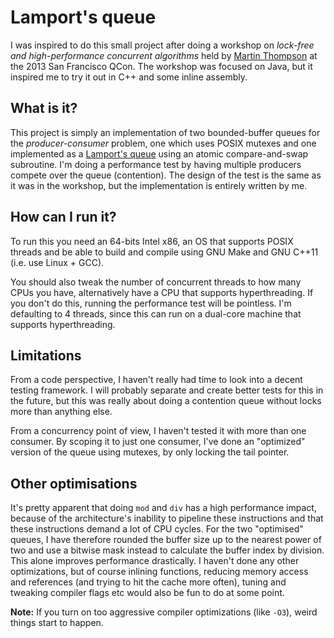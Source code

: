 Lamport's queue
===============

I was inspired to do this small project after doing a workshop on 
*lock-free and high-performance concurrent algorithms* held by [Martin Thompson](https://github.com/mjpt777 "mjpt777")
at the 2013 San Francisco QCon. The workshop was focused on Java, but it 
inspired me to try it out in C++ and some inline assembly.


What is it?
-----------

This project is simply an implementation of two bounded-buffer queues for
the *producer-consumer* problem, one which uses POSIX mutexes and one
implemented as a [Lamport's queue](http://en.wikipedia.org/wiki/Lamport%27s_bakery_algorithm)
using an atomic compare-and-swap subroutine. I'm doing a performance test by
having multiple producers compete over the queue (contention). The design of 
the test is the same as it was in the workshop, but the implementation is 
entirely written by me.

How can I run it?
-----------------

To run this you need an 64-bits Intel x86, an OS that supports POSIX threads
and be able to build and compile using GNU Make and GNU C++11 (i.e. use Linux + GCC).

You should also tweak the number of concurrent threads to how many CPUs you 
have, alternatively have a CPU that supports hyperthreading. If you don't do
this, running the performance test will be pointless. I'm defaulting to 4 
threads, since this can run on a dual-core machine that supports 
hyperthreading.


Limitations
-----------

From a code perspective, I haven't really had time to look into a decent
testing framework. I will probably separate and create better tests for this
in the future, but this was really about doing a contention queue without locks
more than anything else.

From a concurrency point of view, I haven't tested it with more than one
consumer. By scoping it to just one consumer, I've done an "optimized" version
of the queue using mutexes, by only locking the tail pointer.


Other optimisations
-------------------

It's pretty apparent that doing `mod` and `div` has a high performance impact,
because of the architecture's inability to pipeline these instructions and that
these instructions demand a lot of CPU cycles. For the two "optimised" queues, 
I have therefore rounded the buffer size up to the  nearest power of two and 
use a bitwise mask instead to calculate the buffer index by division. This 
alone improves performance drastically. I haven't done any other optimizations,
but of course inlining functions, reducing memory access and references (and 
trying to hit the cache more often), tuning and tweaking compiler flags etc 
would also be fun to do at some point.

**Note:** If you turn on too aggressive compiler optimizations (like `-O3`),
weird things start to happen.
